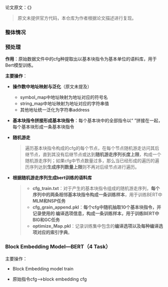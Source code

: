 论文原文：《》

> 原文未提供官方代码，本仓库为作者根据论文描述进行复现。





### 整体情况





### 预处理

**作用**：原始数据文件中的cfg种提取出以基本块指令为基本单位的语料库，用于Bert模型训练。

**主要操作**：

- **操作数中地址映射与泛化**（原文未提及）

  - symbol_map中地址映射为地址对应的符号名
  - string_map中地址映射为地址对应的字符串值
  - 其他地址统一泛化为字符串address

- **基本块指令拼接形成基本块指令**：每个基本块中的全部指令以“ ”拼接在一起，每个基本块形成一条基本块指令

- **随机游走**

  > 遍历基本块指令构成的cfg的每个节点，在每个节点随机游走访问其后继节点，直到其没有后继节点或达到**随机游走序列长度上限**，构成一个随机游走序列；如果cfg中节点数量过多，那么当已经形成的遍历的遍历序列达到**生成序列数量上限**则不再对后续节点进行遍历。

- **根据随机游走序列生成bert训练的语料库**

  > - **cfg_train.txt**：对于产生的基本块指令组成的随机游走序列，**每个序列中的两条相邻基本块指令构成一条训练样本**，用于训练BERT中**MLM和NSP任务**
  > - **cfg_grain_append.pkl**：**每个cfg中随机抽取10个基本块指令，并记录使用的 编译选项信息，**构成一条训练样本，用于训练BERT中**BIG和GC任务**
  > - **optimize_Map.pkl**：记录训练集中包含的**编译选项以及每种编译选项对应的索引字典**。



### Block Embedding Model—BERT（4 Task）



主要操作：

- Block Embedding model train



- 原始指令cfg—>block embedding cfg

  














